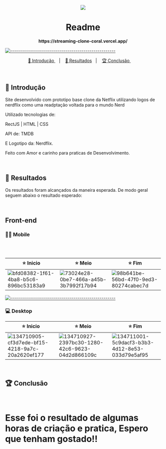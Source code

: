 <p align= "center">
<img src= "https://user-images.githubusercontent.com/82036301/221410808-85904473-696f-465e-9a0a-0a48cf2ee4b3.png" />
 </p>

<h1 align="center"> Readme </h1>

<p align="center">
  <b> https://streaming-clone-coral.vercel.app/ </b></br>
  </p>
  
  [![-----------------------------------------------------](https://raw.githubusercontent.com/andreasbm/readme/master/assets/lines/colored.png)](#table-of-contents)
  
  <p align="center">
    <a href="#Introdução"> 🧩 Introdução </a>&nbsp;&nbsp;&nbsp;|&nbsp;&nbsp;&nbsp;
    <a href="#Resultados"> 🚀 Resultados</a>&nbsp;&nbsp;&nbsp;|&nbsp;&nbsp;&nbsp;
    <a href="#Conclusão"> 🏆 Conclusão </a>&nbsp;&nbsp;&nbsp;&nbsp;&nbsp;&nbsp;
  </p>
  
  <br/>
  
 <a id="Introdução"></a>
## 🧩 Introdução 

Site desenvolvido com prototipo base clone da Netflix 
utilizando logos de nerdflix como uma readptação voltada para o mundo Nerd 

Utilizado tecnologias de:
<p> RectJS | HTML | CSS </p>
<p> API de: TMDB  </p>
<p> E Logotipo da: Nerdflix. </p>

Feito com Amor e carinho para praticas de Desenvolvimento.
</p>
<br/>

<a id="Resultados"></a>

## 🚀 Resultados 
  Os resultados foram alcançados da maneira esperada. 
  De modo geral seguem abaixo o resultado esperado: 

<br/> 

## Front-end

</summary>

### 🤳🏻 Mobile

<br />   
<br />   

⭐ Inicio | ⭐ Meio | ⭐ Fim |
|---|---|---|
![bfd08382-1f61-4ba8-b5c6-896bc53183a9](https://user-images.githubusercontent.com/82036301/221411751-423b7ca6-ec07-4b01-884e-e8a4cadcbbc3.jpg) | ![73024e28-0be7-466a-a45b-3b7992f17b94](https://user-images.githubusercontent.com/82036301/221411772-1c5225c0-83fd-4d4f-9489-9cf97fb03b00.jpg) | ![98b641be-56bd-47f0-9ed3-80274cabec7d](https://user-images.githubusercontent.com/82036301/221411792-e3659b46-750e-4436-bba4-7080a5368d57.jpg)

[![-----------------------------------------------------](https://raw.githubusercontent.com/andreasbm/readme/master/assets/lines/colored.png)](#table-of-contents)

### 💻 Desktop 
  
 ⭐ Inicio | ⭐ Meio | ⭐ Fim |
|---|---|---|
![134710905-cf3d7ede-bf15-4218-9a7c-20a2620ef177](https://user-images.githubusercontent.com/82036301/221411889-3de14df4-c848-4155-ad6e-1c303c391ec7.png) | ![134710927-2397bc30-1280-42c6-9623-04d2d866109c](https://user-images.githubusercontent.com/82036301/221411927-033a5f5e-d57e-4574-9f71-1d7316456a7a.png) | ![134711001-5c9dacf3-b3b3-4d12-8e53-033d79e5af95](https://user-images.githubusercontent.com/82036301/221411933-4251e62c-57a3-4cf6-a799-f90e1abfe610.png)
<br/>


<a id="Conclusão"></a>
## 🏆 Conclusão

⠀<h1> Esse foi o resultado de algumas horas de criação e pratica, Espero que tenham gostado!! </h1>
<br /> 
